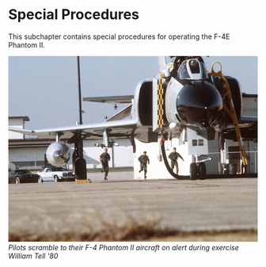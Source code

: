 # Special Procedures

This subchapter contains special procedures for operating the F-4E Phantom II.

![Scramble](../../img/scramble.jpg)
*Pilots scramble to their F-4 Phantom II aircraft on alert during exercise William Tell '80*
